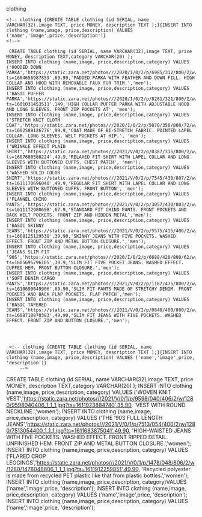 clothing


    <!-- clothing {CREATE TABLE clothing (id SERIAL, name VARCHAR(32),image TEXT, price MONEY, description TEXT );}{INSERT INTO clothing (name,image, price,description) VALUES ('name','image',price,'description')}
    <!-->

     CREATE TABLE clothing (id SERIAL, name VARCHAR(32),image TEXT, price MONEY, description TEXT,category VARCHAR(20) );
    INSERT INTO clothing (name,image, price,description,category) VALUES ('HOODED DOWN PARKA','https://static.zara.net/photos///2020/I/0/2/p/6985/312/800/2/w/1280/6985312800_1_1_1.jpg?ts=1604656987859',69.99,'PADDED PARKA WITH FEATHER AND DOWN FILL. HIGH COLLAR AND HOOD WITH REMOVABLE FAUX FUR TRIM.','men');
    INSERT INTO clothing (name,image, price,description,category) VALUES ('BASIC PUFFER PARKA','https://static.zara.net/photos///2020/I/0/2/p/8281/321/800/2/w/1280/8281321800_1_1_1.jpg?ts=1601031453511',149,'HIGH COLLAR PUFFER PARKA WITH ADJUSTABLE HOOD AND LONG SLEEVES. FRONT ZIP POCKETS AT', 'men');
    INSERT INTO clothing (name,image, price,description,category) VALUES ('STRETCH KNIT CLOTH COAT','https://static.zara.net/photos///2020/I/0/2/p/5070/350/800/72/w/1280/5070350800_2_1_1.jpg?ts=1602589126776',99.9,'COAT MADE OF BI-STRETCH FABRIC. POINTED LAPEL COLLAR. LONG SLEEVES. WELT POCKETS AT HIP.', 'men');
    INSERT INTO clothing (name,image, price,description,category) VALUES ('WRINKLE EFFECT PLAID SHIRT','https://static.zara.net/photos///2021/V/0/2/p/0387/315/800/2/w/1280/0387315800_2_1_1.jpg?ts=1607680586224',49.9,'RELAXED FIT SHIRT WITH LAPEL COLLAR AND LONG SLEEVES WITH BUTTONED CUFFS. CHEST PATCH', 'men');
    INSERT INTO clothing (name,image, price,description,category) VALUES ('WASHED SOLID COLOR SHIRT','https://static.zara.net/photos///2021/V/0/2/p/7545/430/807/2/w/1280/7545430807_2_1_1.jpg?ts=1611170696040',49.9,'REGULAR FIT SHIRT WITH LAPEL COLLAR AND LONG SLEEVES WITH BUTTONED CUFFS. FRONT BUTTON', 'men');
    INSERT INTO clothing (name,image, price,description,category) VALUES ('FLANNEL CHINO PANTS','https://static.zara.net/photos///2021/V/0/2/p/3057/430/803/2/w/1280/3057430803_1_1_1.jpg?ts=1611172900698',67.9,'STANDARD FIT CHINO PANTS. FRONT POCKETS AND BACK WELT POCKETS. FRONT ZIP AND HIDDEN METAL','men');
    INSERT INTO clothing (name,image, price,description,category) VALUES ('BASIC SKINNY JEANS','https://static.zara.net/photos///2021/V/0/2/p/5575/415/406/2/w/1280/5575415406_1_1_1.jpg?ts=1608125129538',39.90,'SKINNY JEANS WITH FIVE POCKETS. WASHED EFFECT. FRONT ZIP AND METAL BUTTON CLOSURE.','men');
    INSERT INTO clothing (name,image, price,description,category) VALUES ('JEANS SLIM FIT ‘90S','https://static.zara.net/photos///2020/I/0/2/p/6688/420/800/62/w/1280/6688420800_1_1_1.jpg?ts=1605695796105',39.9,'SLIM FIT FIVE POCKET JEANS. WASHED EFFECT. CUFFED HEM. FRONT BUTTON CLOSURE.','men');
    INSERT INTO clothing (name,image, price,description,category) VALUES ('SOFT DENIM CARGO PANTS','https://static.zara.net/photos///2021/V/0/2/p/1187/475/800/2/w/1280/1187475800_1_1_1.jpg?ts=1610699049906',69.90,'SLIM FIT PANTS MADE OF STRETCHY DENIM. FRONT POCKETS AND BACK FLAP POCKETS. FLAP PATCH','men');
    INSERT INTO clothing (name,image, price,description,category) VALUES ('BASIC TAPERED JEANS','https://static.zara.net/photos///2021/V/0/2/p/0840/400/800/2/w/1280/0840400800_1_1_1.jpg?ts=1608710870383',49.90,'SLIM FIT JEANS WITH FIVE POCKETS. WASHED EFFECT. FRONT ZIP AND BUTTON CLOSURE.','men');




     <!-- clothing {CREATE TABLE clothing (id SERIAL, name VARCHAR(32),image TEXT, price MONEY, description TEXT );}{INSERT INTO clothing (name,image, price,description) VALUES ('name','image',price, 'description')}
         -->



CREATE TABLE clothing (id SERIAL, name VARCHAR(32),image TEXT, price MONEY, description TEXT,category VARCHAR(20) );
INSERT INTO clothing (name,image, price,description, category) VALUES ('WOVEN KNIT VEST','https://static.zara.net/photos///2021/V/0/1/p/9598/040/406/2/w/1280/9598040406_1_1_1.jpg?ts=1611923884740',35.90, 'VEST WITH ROUND NECKLINE.','women');
INSERT INTO clothing (name,image, price,description, category) VALUES ('THE ‘90S FULL LENGTH JEANS','https://static.zara.net/photos///2021/V/0/1/p/7513/054/400/2/w/1280/7513054400_1_1_1.jpg?ts=1611683875041',49.90, 'HIGH-WAISTED JEANS WITH FIVE POCKETS. WASHED EFFECT. FRONT RIPPED DETAIL. UNFINISHED HEM. FRONT ZIP AND METAL BUTTON CLOSURE.','women');
INSERT INTO clothing (name,image, price,description, category) VALUES ('FLARED CROP LEGGINGS','https://static.zara.net/photos///2021/V/0/1/p/1478/048/806/2/w/1280/1478048806_1_1_1.jpg?ts=1611912259851',49.90, 'Recycled polyester is made from recycled PET plastic like that from plastic bottles.','women');
INSERT INTO clothing (name,image, price,description, category)VALUES ('name','image',price, 'description');
INSERT INTO clothing (name,image, price,description, category) VALUES ('name','image',price, 'description');
INSERT INTO clothing (name,image, price,description, category) VALUES ('name','image',price, 'description');
